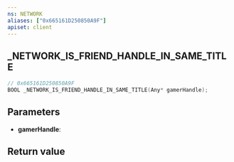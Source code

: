 ```yaml
---
ns: NETWORK
aliases: ["0x665161D250850A9F"]
apiset: client
---
```

## _NETWORK_IS_FRIEND_HANDLE_IN_SAME_TITLE

```c
// 0x665161D250850A9F
BOOL _NETWORK_IS_FRIEND_HANDLE_IN_SAME_TITLE(Any* gamerHandle);
```


## Parameters
* **gamerHandle**:

## Return value